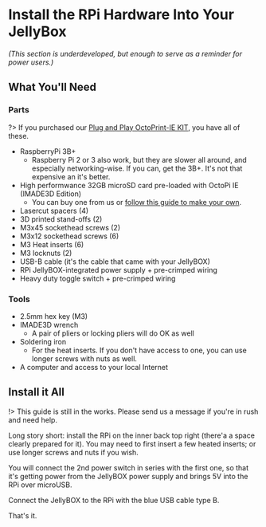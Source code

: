 # Install the RPi Hardware Into Your JellyBox

*(This section is underdeveloped, but enough to serve as a reminder for power users.)*

## What You'll Need

### Parts

?> If you purchased our [Plug and Play OctoPrint-IE KIT](https://shop.imade3d.com/3d-printer-parts-upgrades/plug-and-play-octoprint-ie-kit.html), you have all of these.

- RaspberryPi 3B+
    - Raspberry Pi 2 or 3 also work, but they are slower all around, and especially networking-wise. If you can, get the 3B+. It's not that expensive an it's better.
- High performwance 32GB microSD card pre-loaded with OctoPi IE (IMADE3D Edition)
    - You can buy one from us or [follow this guide to make your own](PrepareSD/Prepare_OctoPi_IE_SD_card.md).
- Lasercut spacers (4)
- 3D printed stand-offs (2)
- M3x45 sockethead screws (2)
- M3x12 sockethead screws (6)
- M3 Heat inserts (6)
- M3 locknuts (2)
- USB-B cable (it's the cable that came with your JellyBOX)
- RPi JellyBOX-integrated power supply + pre-crimped wiring
- Heavy duty toggle switch + pre-crimped wiring

### Tools

- 2.5mm hex key (M3)
- IMADE3D wrench
    - A pair of pliers or locking pliers will do OK as well
- Soldering iron
    - For the heat inserts. If you don't have access to one, you can use longer screws with nuts as well.
- A computer and access to your local Internet

## Install it All

!> This guide is still in the works. Please send us a message if you're in rush and need help.

Long story short: install the RPi on the inner back top right (there'a a space clearly prepared for it). You may need to first insert a few heated inserts; or use longer screws and nuts if you wish.

You will connect the 2nd power switch in series with the first one, so that it's getting power from the JellyBOX power supply and brings 5V into the RPi over microUSB. 

Connect the JellyBOX to the RPi with the blue USB cable type B.

That's it.